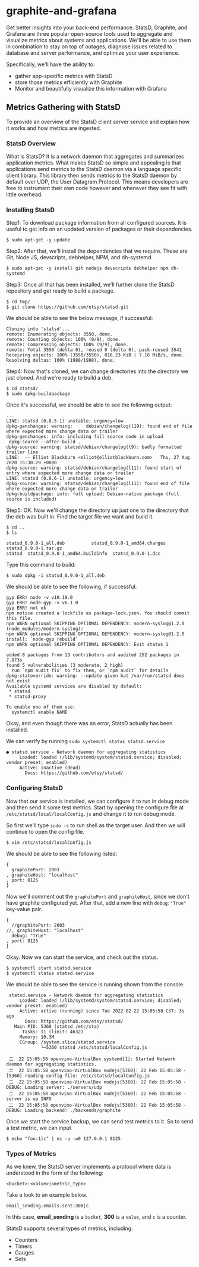 # graphite-and-grafana
Get better insights into your back-end performance. StatsD, Graphite, and Grafana are three popular open-source tools used to aggregate and visualize metrics about systems and applications. We'll be able to use them in combination to stay on top of outages, diagnose issues related to database and server performance, and optimize your user experience.

Specifically, we'll have the ability to:
 - gather app-specific metrics with StatsD
 - store those metrics efficiently with Graphite
 - Monitor and beautifully visualize this information with Grafana

## Metrics Gathering with StatsD
To provide an overview of the StatsD client server service and explain how it works and how metrics are ingested.

### StatsD Overview
What is StatsD? It is a network daemon that aggregates and summarizes application metrics. What makes StatsD so simple and appealing is that applications send metrics to the StatsD daemon via a language specific client library. This library then sends metrics to the StatsD daemon by default over UDP, the User Datagram Protocol. This means developers are free to instrument their own code however and whenever they see fit with little overhead.

### Installing StatsD

Step1: To download package information from all configured sources. It is useful to get info on an updated version of packages or their dependencies.

```
$ sudo apt-get -y update
```

Step2: After that, we'll install the dependencies that we require. These are Git, Node JS, devscripts, debhelper, NPM, and dh-systemd.

```
$ sudo apt-get -y install git nodejs devscripts debhelper npm dh-systemd
```

Step3: Once all that has been installed, we'll further clone the StatsD repository and get ready to build a package.

```
$ cd tmp/
$ git clone https://github.com/etsy/statsd.git
```

We should be able to see the below message, if successful:
```
Cloning into 'statsd'...
remote: Enumerating objects: 3550, done.
remote: Counting objects: 100% (9/9), done.
remote: Compressing objects: 100% (9/9), done.
remote: Total 3550 (delta 0), reused 0 (delta 0), pack-reused 3541
Receiving objects: 100% (3550/3550), 816.23 KiB | 7.16 MiB/s, done.
Resolving deltas: 100% (1988/1988), done.
```

Step4: Now that's cloned, we can change directories into the directory we just cloned. And we're ready to build a deb.

```
$ cd statsd/
$ sudo dpkg-buildpackage
```

Once it's successful, we should be able to see the following output:
```
...
LINE: statsd (0.8.5-1) unstable; urgency=low
dpkg-genchanges: warning:     debian/changelog(l19): found end of file where expected more change data or trailer
dpkg-genchanges: info: including full source code in upload
 dpkg-source --after-build .
dpkg-source: warning: statsd/debian/changelog(l9): badly formatted trailer line
LINE:  -- Elliot Blackburn <elliot@elliotblackburn.com>   Thu, 27 Aug 2020 15:30:29 +0000
dpkg-source: warning: statsd/debian/changelog(l11): found start of entry where expected more change data or trailer
LINE: statsd (0.8.6-1) unstable; urgency=low
dpkg-source: warning: statsd/debian/changelog(l11): found end of file where expected more change data or trailer
dpkg-buildpackage: info: full upload; Debian-native package (full source is included)
```

Step5: OK. Now we'll change the directory up just one to the directory that the deb was built in. Find the target file we want and build it.

```
$ cd ..
$ ls
```

```
statsd_0.9.0-1_all.deb          statsd_0.9.0-1_amd64.changes  statsd_0.9.0-1.tar.gz
statsd  statsd_0.9.0-1_amd64.buildinfo  statsd_0.9.0-1.dsc
```

Type this command to build:

```
$ sudo dpkg -i statsd_0.9.0-1_all.deb
```

We should be able to see the following, if successful:

```
gyp ERR! node -v v10.19.0
gyp ERR! node-gyp -v v6.1.0
gyp ERR! not ok 
npm notice created a lockfile as package-lock.json. You should commit this file.
npm WARN optional SKIPPING OPTIONAL DEPENDENCY: modern-syslog@1.2.0 (node_modules/modern-syslog):
npm WARN optional SKIPPING OPTIONAL DEPENDENCY: modern-syslog@1.2.0 install: `node-gyp rebuild`
npm WARN optional SKIPPING OPTIONAL DEPENDENCY: Exit status 1

added 8 packages from 13 contributors and audited 252 packages in 7.873s
found 5 vulnerabilities (3 moderate, 2 high)
  run `npm audit fix` to fix them, or `npm audit` for details
dpkg-statoverride: warning: --update given but /var/run/statsd does not exist
Available systemd services are disabled by default:
 * statsd
 * statsd-proxy

To enable one of them use:
  systemctl enable NAME
```

Okay, and even though there was an error, StatsD actually has been installed. 

We can verify by running `sudo systemctl status statsd.service`
```
● statsd.service - Network daemon for aggregating statistics
     Loaded: loaded (/lib/systemd/system/statsd.service; disabled; vendor preset: enabled)
     Active: inactive (dead)
       Docs: https://github.com/etsy/statsd/
```

### Configuring StatsD

Now that our service is installed, we can configure it to run in debug mode and then send it some test metrics. Start by opening the configure file at `/etc/statsd/local/localConfig.js` and change it to run debug mode.

So first we'll type `sudo -s` to run shell as the target user. And then we will continue to open the config file.

```
$ vim /etc/statsd/localConfig.js
```

We should be able to see the following listed:
```
{
  graphitePort: 2003
, graphiteHost: "localhost"
, port: 8125
}
```

Now we'll comment out the `graphitePort` and `graphiteHost`, since we don't have graphite configured yet. After that, add a new line with `debug:"True"` key-value pair.

```
{
  //graphitePort: 2003
//, graphiteHost: "localhost"
  debug: "True"
, port: 8125
}
```

Okay. Now we can start the service, and check out the status.

```
$ systemctl start statsd.service
$ systemctl status statsd.service
```

We should be able to see the service is running shown from the console.

```
 statsd.service - Network daemon for aggregating statistics
     Loaded: loaded (/lib/systemd/system/statsd.service; disabled; vendor preset: enabled)
     Active: active (running) since Tue 2022-02-22 15:05:58 CST; 3s ago
       Docs: https://github.com/etsy/statsd/
   Main PID: 5360 (statsd /etc/sta)
      Tasks: 11 (limit: 4632)
     Memory: 10.3M
     CGroup: /system.slice/statsd.service
             └─5360 statsd /etc/statsd/localConfig.js

 二  22 15:05:58 openvino-VirtualBox systemd[1]: Started Network daemon for aggregating statistics.
 二  22 15:05:58 openvino-VirtualBox nodejs[5360]: 22 Feb 15:05:58 - [5360] reading config file: /etc/statsd/localConfig.js
 二  22 15:05:58 openvino-VirtualBox nodejs[5360]: 22 Feb 15:05:58 - DEBUG: Loading server: ./servers/udp
 二  22 15:05:58 openvino-VirtualBox nodejs[5360]: 22 Feb 15:05:58 - server is up INFO
 二  22 15:05:58 openvino-VirtualBox nodejs[5360]: 22 Feb 15:05:58 - DEBUG: Loading backend: ./backends/graphite
```

Once we start the service backup, we can send test metrics to it. So to send a test metric, we can input 

```
$ echo "foo:1|c" | nc -u -w0 127.0.0.1 8125
```

### Types of Metrics

As we knew, the StatsD server implements a protocol where data is understood in the form of the following:

```
<bucket>:<value>|<metric_type>
```

Take a look to an example below.

```
email_sending.emails.sent:300|c
```

In this case, **email_sending** is a `bucket`, **300** is a `value`, and `c` is a counter.

StatsD supports several types of metrics, including:
 - Counters
 - Timers
 - Gauges
 - Sets
